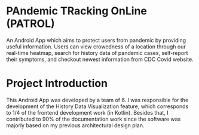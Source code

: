 # PAndemic TRacking OnLine (PATROL)
An Android App which aims to protect users from pandemic by providing useful information. Users can view crowedness of a location through our real-time heatmap, search for history data of pandemic cases, self-report their symptoms, and checkout newest information from CDC Covid website.

# Project Introduction
This Android App was developed by a team of 6. I was responsible for the development of the History Data Visualization feature, which corresponds to 1/4 of the frontend development work (in Kotlin). Besides that, I contributed to 90% of the documentation work since the software was majorly based on my previous architectural design plan.

